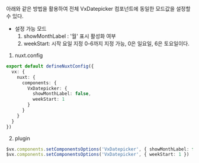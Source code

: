 
아래와 같은 방법을 활용하여 전체 VxDatepicker 컴포넌트에 동일한 모드값을 설정할 수 있다. 

- 설정 가능 모드
  1. showMonthLabel : '월' 표시 활성화 여부
  2. weekStart: 시작 요일 지정 0-6까지 지정 가능, 0은 일요일, 6은 토요일이다.


1) nuxt.config
```typescript
export default defineNuxtConfig({
  vx: {
    nuxt: {
      components: {
        VxDatepicker: {
          showMonthLabel: false,
          weekStart: 1
        }
      }
    }
  }
})
```

2) plugin
```typescript
$vx.components.setComponentsOptions('VxDatepicker', { showMonthLabel: false })
$vx.components.setComponentsOptions('VxDatepicker', { weekStart: 1 })
```
